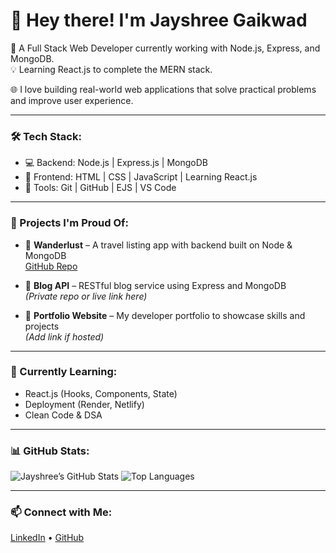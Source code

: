 # 👋 Hey there! I'm Jayshree Gaikwad

🎯 A Full Stack Web Developer currently working with Node.js, Express, and MongoDB.  
💡 Learning React.js to complete the MERN stack.

🌐 I love building real-world web applications that solve practical problems and improve user experience.

---

### 🛠️ Tech Stack:
- 💻 Backend: Node.js | Express.js | MongoDB
- 🎨 Frontend: HTML | CSS | JavaScript | Learning React.js
- 🧩 Tools: Git | GitHub | EJS | VS Code

---

### 🚀 Projects I'm Proud Of:
- 🧭 **Wanderlust** – A travel listing app with backend built on Node & MongoDB  
  [GitHub Repo](https://github.com/jayshree-Gaikawad/wanderlust)

- 📝 **Blog API** – RESTful blog service using Express and MongoDB  
  *(Private repo or live link here)*

- 📄 **Portfolio Website** – My developer portfolio to showcase skills and projects  
  *(Add link if hosted)*

---

### 🌱 Currently Learning:
- React.js (Hooks, Components, State)
- Deployment (Render, Netlify)
- Clean Code & DSA

---

### 📊 GitHub Stats:
![Jayshree’s GitHub Stats](https://github-readme-stats.vercel.app/api?username=jayshree-Gaikawad&show_icons=true&theme=midnight-purple)
![Top Languages](https://github-readme-stats.vercel.app/api/top-langs/?username=jayshree-Gaikawad&layout=compact&theme=midnight-purple)

---

### 📫 Connect with Me:
[LinkedIn](https://www.linkedin.com/in/your-link) • [GitHub](https://github.com/jayshree-Gaikawad)

